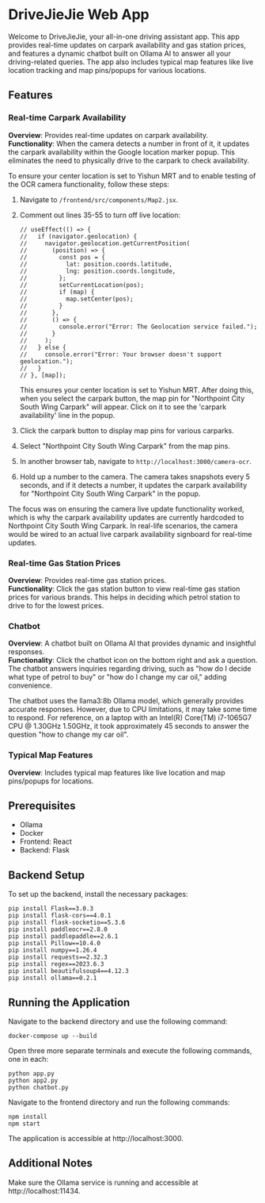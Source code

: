 # DriveJieJie Web App

Welcome to DriveJieJie, your all-in-one driving assistant app. This app provides real-time updates on carpark availability and gas station prices, and features a dynamic chatbot built on Ollama AI to answer all your driving-related queries. The app also includes typical map features like live location tracking and map pins/popups for various locations.

## Features

### Real-time Carpark Availability

**Overview**: Provides real-time updates on carpark availability.  
**Functionality**: When the camera detects a number in front of it, it updates the carpark availability within the Google location marker popup. This eliminates the need to physically drive to the carpark to check availability.

To ensure your center location is set to Yishun MRT and to enable testing of the OCR camera functionality, follow these steps:

1. Navigate to `/frontend/src/components/Map2.jsx`.
2. Comment out lines 35-55 to turn off live location:
    ```
    // useEffect(() => {
    //   if (navigator.geolocation) {
    //     navigator.geolocation.getCurrentPosition(
    //       (position) => {
    //         const pos = {
    //           lat: position.coords.latitude,
    //           lng: position.coords.longitude,
    //         };
    //         setCurrentLocation(pos);
    //         if (map) {
    //           map.setCenter(pos);
    //         }
    //       },
    //       () => {
    //         console.error("Error: The Geolocation service failed.");
    //       }
    //     );
    //   } else {
    //     console.error("Error: Your browser doesn't support geolocation.");
    //   }
    // }, [map]);
    ```
    This ensures your center location is set to Yishun MRT. After doing this, when you select the carpark button, the map pin for "Northpoint City South Wing Carpark" will appear. Click on it to see the 'carpark availability' line in the popup.

3. Click the carpark button to display map pins for various carparks.
4. Select "Northpoint City South Wing Carpark" from the map pins.
5. In another browser tab, navigate to `http://localhost:3000/camera-ocr`.
6. Hold up a number to the camera. The camera takes snapshots every 5 seconds, and if it detects a number, it updates the carpark availability for "Northpoint City South Wing Carpark" in the popup.

The focus was on ensuring the camera live update functionality worked, which is why the carpark availability updates are currently hardcoded to Northpoint City South Wing Carpark. In real-life scenarios, the camera would be wired to an actual live carpark availability signboard for real-time updates.

### Real-time Gas Station Prices

**Overview**: Provides real-time gas station prices.  
**Functionality**: Click the gas station button to view real-time gas station prices for various brands. This helps in deciding which petrol station to drive to for the lowest prices.

### Chatbot

**Overview**: A chatbot built on Ollama AI that provides dynamic and insightful responses.  
**Functionality**: Click the chatbot icon on the bottom right and ask a question. The chatbot answers inquiries regarding driving, such as "how do I decide what type of petrol to buy" or "how do I change my car oil," adding convenience.

The chatbot uses the llama3:8b Ollama model, which generally provides accurate responses. However, due to CPU limitations, it may take some time to respond. For reference, on a laptop with an Intel(R) Core(TM) i7-1065G7 CPU @ 1.30GHz 1.50GHz, it took approximately 45 seconds to answer the question "how to change my car oil".

### Typical Map Features

**Overview**: Includes typical map features like live location and map pins/popups for locations.

## Prerequisites

- Ollama
- Docker
- Frontend: React
- Backend: Flask

## Backend Setup

To set up the backend, install the necessary packages:

```
pip install Flask==3.0.3
pip install flask-cors==4.0.1
pip install flask-socketio==5.3.6
pip install paddleocr==2.8.0
pip install paddlepaddle==2.6.1
pip install Pillow==10.4.0
pip install numpy==1.26.4
pip install requests==2.32.3
pip install regex==2023.6.3
pip install beautifulsoup4==4.12.3
pip install ollama==0.2.1
```

## Running the Application

Navigate to the backend directory and use the following command:
```
docker-compose up --build
```
Open three more separate terminals and execute the following commands, one in each:
```
python app.py
python app2.py
python chatbot.py
```

Navigate to the frontend directory and run the following commands:
```
npm install
npm start
```
The application is accessible at http://localhost:3000.

## Additional Notes
Make sure the Ollama service is running and accessible at http://localhost:11434.
